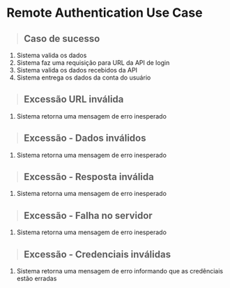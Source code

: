 # Remote Authentication Use Case

> ## Caso de sucesso

1. Sistema valida os dados
2. Sistema faz uma requisição para URL da API de login
3. Sistema valida os dados recebidos da API
4. Sistema entrega os dados da conta do usuário

> ## Excessão URL inválida

1. Sistema retorna uma mensagem de erro inesperado

> ## Excessão - Dados inválidos

1. Sistema retorna uma mensagem de erro inesperado

> ## Excessão - Resposta inválida

1. Sistema retorna uma mensagem de erro inesperado

> ## Excessão - Falha no servidor

1. Sistema retorna uma mensagem de erro inesperado

> ## Excessão - Credenciais inválidas

1. Sistema retorna uma mensagem de erro informando que as credênciais estão erradas

